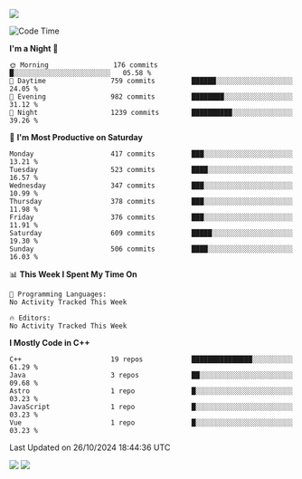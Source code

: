 ![](https://komarev.com/ghpvc/?username=lilpidgey&color=red)
<!--START_SECTION:waka-->
![Code Time](http://img.shields.io/badge/Code%20Time-1%2C491%20hrs%2018%20mins-blue)

**I'm a Night 🦉** 

```text
🌞 Morning                176 commits         █░░░░░░░░░░░░░░░░░░░░░░░░   05.58 % 
🌆 Daytime                759 commits         ██████░░░░░░░░░░░░░░░░░░░   24.05 % 
🌃 Evening                982 commits         ████████░░░░░░░░░░░░░░░░░   31.12 % 
🌙 Night                  1239 commits        ██████████░░░░░░░░░░░░░░░   39.26 % 
```
📅 **I'm Most Productive on Saturday** 

```text
Monday                   417 commits         ███░░░░░░░░░░░░░░░░░░░░░░   13.21 % 
Tuesday                  523 commits         ████░░░░░░░░░░░░░░░░░░░░░   16.57 % 
Wednesday                347 commits         ███░░░░░░░░░░░░░░░░░░░░░░   10.99 % 
Thursday                 378 commits         ███░░░░░░░░░░░░░░░░░░░░░░   11.98 % 
Friday                   376 commits         ███░░░░░░░░░░░░░░░░░░░░░░   11.91 % 
Saturday                 609 commits         █████░░░░░░░░░░░░░░░░░░░░   19.30 % 
Sunday                   506 commits         ████░░░░░░░░░░░░░░░░░░░░░   16.03 % 
```


📊 **This Week I Spent My Time On** 

```text
💬 Programming Languages: 
No Activity Tracked This Week

🔥 Editors: 
No Activity Tracked This Week
```

**I Mostly Code in C++** 

```text
C++                      19 repos            ███████████████░░░░░░░░░░   61.29 % 
Java                     3 repos             ██░░░░░░░░░░░░░░░░░░░░░░░   09.68 % 
Astro                    1 repo              █░░░░░░░░░░░░░░░░░░░░░░░░   03.23 % 
JavaScript               1 repo              █░░░░░░░░░░░░░░░░░░░░░░░░   03.23 % 
Vue                      1 repo              █░░░░░░░░░░░░░░░░░░░░░░░░   03.23 % 
```




 Last Updated on 26/10/2024 18:44:36 UTC
<!--END_SECTION:waka-->
![](https://hit.yhype.me/github/profile?user_id=42968544)
![](https://komarev.com/ghpvc/?lilpidgey)
